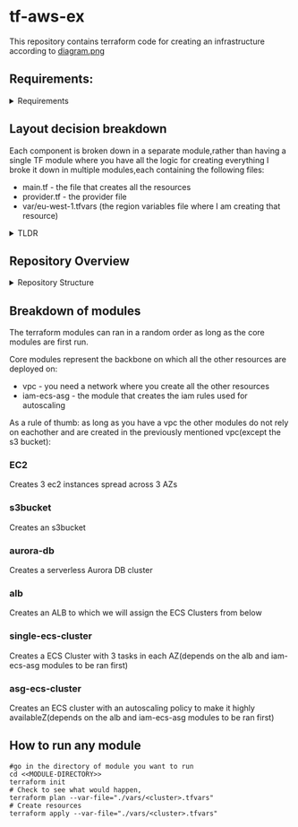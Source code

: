 # tf-aws-ex
This repository contains terraform code for creating an infrastructure according to [diagram.png](https://github.com/tudoricc/tf-aws-ex/blob/main/diagram.png)

## Requirements:

<details>
<summary>Requirements</summary>
- Terraform: [download page](https://developer.hashicorp.com/terraform/downloads)
- Access to an AWS Account
- Admin User
- Remote State (TBA)
</details>

## Layout decision breakdown

Each component is broken down in a separate module,rather than having a single TF module where you have all the logic for creating everything I broke it down in multiple modules,each containing  the following files: 
- main.tf - the file that creates all the resources
- provider.tf - the provider file
- var/eu-west-1.tfvars (the region variables file where I am creating that resource)

<details>
<summary>TLDR</summary>
Why break everything when you can break only 1 component?
</details>


## Repository Overview
<details>
<summary>Repository Structure</summary>

```text
.
├── alb
│   ├── main.tf
│   ├── provider.tf
│   └── vars
│       └── eu-west-1.tfvars
├── asg-ecs-cluster
│   ├── main.tf
│   ├── provider.tf
│   └── vars
│       └── eu-west-1.tfvars
├── aurora-db
│   ├── main.tf
│   ├── provider.tf
│   └── vars
│       └── eu-west-1.tfvars
├── diagram.png
├── ec2
│   ├── main.tf
│   ├── provider.tf
│   └── vars
│       └── eu-west-1.tfvars
├── iam-ecs-asg
│   ├── main.tf
│   ├── provider.tf
│   └── vars
│       └── eu-west-1.tfvars
├── README.md
├── s3bucket
│   ├── main.tf
│   ├── provider.tf
│   └── vars
│       └── eu-west-1.tfvars
├── single-ecs-cluster
│   ├── main.tf
│   ├── provider.tf
│   └── vars
│       └── eu-west-1.tfvars
└── vpc
    ├── main.tf
    ├── provider.tf
    └── vars
        └── eu-west-1.tfvars

```
</details>


## Breakdown of modules
The terraform modules can ran in a random order as long as the core modules are first run.

Core modules represent the backbone on which all the other resources are deployed on:
- vpc - you need a network where you create all the other resources
- iam-ecs-asg - the module that creates the iam rules used for autoscaling

As a rule of thumb: as long as you have a vpc the other modules do not rely on eachother and are created in the previously mentioned vpc(except the s3 bucket):

### EC2
Creates 3 ec2 instances spread across 3 AZs


### s3bucket
Creates an s3bucket

### aurora-db 
Creates a serverless Aurora DB cluster 

### alb
Creates an ALB to which we will assign the ECS Clusters from below

### single-ecs-cluster
Creates a ECS Cluster with 3 tasks in each AZ(depends on the alb and iam-ecs-asg modules to be ran first)

### asg-ecs-cluster
Creates an ECS cluster with an autoscaling policy to make it highly availableZ(depends on the alb and iam-ecs-asg modules to be ran first)


## How to run any module
```
#go in the directory of module you want to run
cd <<MODULE-DIRECTORY>>
terraform init
# Check to see what would happen,
terraform plan --var-file="./vars/<cluster>.tfvars"
# Create resources
terraform apply --var-file="./vars/<cluster>.tfvars"

```